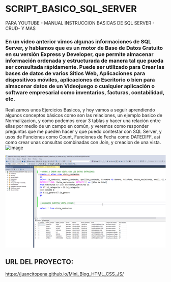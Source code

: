 # SCRIPT_BASICO_SQL_SERVER
PARA YOUTUBE - MANUAL INSTRUCCION BASICAS DE SQL SERVER - CRUD- Y MAS

### En un video anterior vimos algunas informaciones de SQL Server, y hablamos que es un motor de Base de Datos Gratuito en su versión Express y Developer, que permite almacenar información ordenada y estructurada de manera tal que pueda ser consultada rápidamente. Puede ser utilizado para Crear las bases de datos de varios Sitios Web, Aplicaciones para dispositivos móviles, aplicaciones de Escritorio o bien para almacenar datos de un Videojuego o cualquier aplicación o software empresarial como inventarios, facturas, contabilidad, etc.

Realizamos unos Ejercicios Basicos, y hoy vamos a seguir aprendiendo algunos conceptos básicos como son las relaciones, un ejemplo basico de Normalizacion, y como podemos crear 3 tablas y hacer una relación entre ellas por medio de un campo en común, y veremos como responder preguntas que me pueden hacer y que puedo contestar con SQL Server, y usos de Funciones como Count, Funciones de Fecha como DATEDIFF, asi como crear unas consultas combinadas con Join, y creacion de una vista.
![image](https://user-images.githubusercontent.com/38921558/188294474-4ccdb64b-c6e6-4840-a2ec-a30a9a5a5823.png)


![](Foto_SQL.png)


## URL DEL PROYECTO:

https://juancitopena.github.io/Mini_Blog_HTML_CSS_JS/
